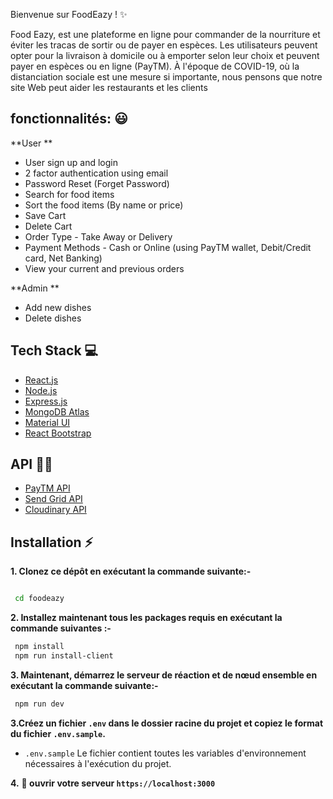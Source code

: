 Bienvenue sur FoodEazy ! ✨


Food Eazy, est une plateforme en ligne pour commander de la nourriture et éviter les tracas de sortir ou de payer en espèces. Les utilisateurs peuvent opter pour la livraison à domicile ou à emporter selon leur choix et peuvent payer en espèces ou en ligne (PayTM). À l'époque de COVID-19, où la distanciation sociale est une mesure si importante, nous pensons que notre site Web peut aider les restaurants et les clients


## fonctionnalités: 😃
**User **
 - User sign up and login
 - 2 factor authentication using email
 - Password Reset (Forget Password)
 - Search for food items
 - Sort the food items (By name or price)
 - Save Cart
 - Delete Cart
 - Order Type - Take Away or Delivery
 - Payment Methods - Cash or Online (using PayTM wallet, Debit/Credit card, Net Banking)
 - View your current and previous orders
 
 **Admin ** 
 
 - Add new dishes
 - Delete dishes



## Tech Stack 💻

 - [React.js](https://reactjs.org/)
 - [Node.js](https://nodejs.org/en/)
 - [Express.js](https://expressjs.com/)
 - [MongoDB Atlas](https://www.mongodb.com/cloud/atlas)
 - [Material UI](https://material-ui.com/)
 - [React Bootstrap](https://react-bootstrap.github.io/)

## API :man_technologist:

 - [PayTM API](https://developer.paytm.com/docs/)
 - [Send Grid  API](https://sendgrid.com/)
 - [Cloudinary API](https://cloudinary.com/)

## Installation :zap:

 **1. Clonez ce dépôt en exécutant la commande suivante:-**
 ```bash
 
  cd foodeazy
 ```
 
 **2. Installez maintenant tous les packages requis en exécutant la commande suivantes :-**
 ```bash
  npm install 
  npm run install-client
 ```
 **3. Maintenant, démarrez le serveur de réaction et de nœud ensemble en exécutant la commande suivante:-**
 ```bash
  npm run dev
 ```
 **3.Créez un fichier `.env` dans le dossier racine du projet et copiez le format du fichier `.env.sample`.**

   - `.env.sample` Le fichier contient toutes les variables d'environnement nécessaires à l'exécution du projet.
   
   
 **4.** **🎉  ouvrir votre serveur   `https://localhost:3000`**
 


 

 

